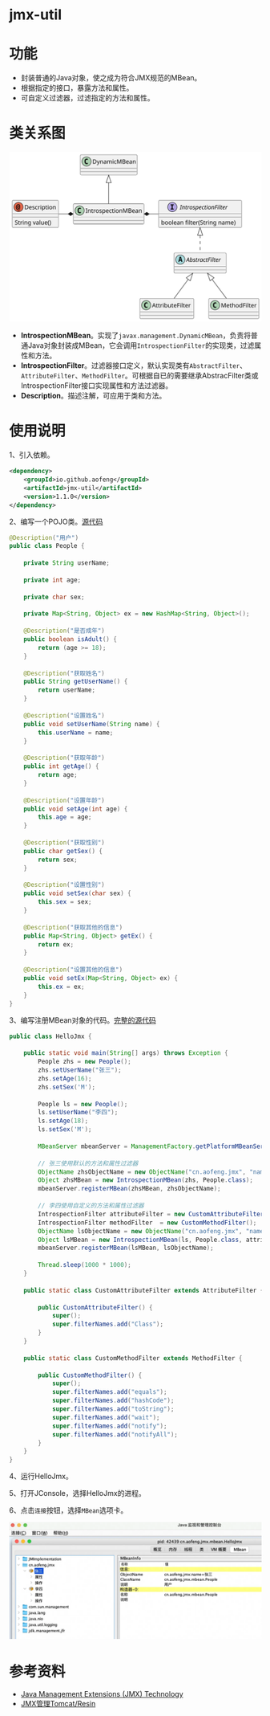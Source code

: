 # jmx-util

# 功能

* 封装普通的Java对象，使之成为符合JMX规范的MBean。
* 根据指定的接口，暴露方法和属性。
* 可自定义过滤器，过滤指定的方法和属性。

# 类关系图

![类关系图](./doc/guide/images/jmx-util-class.svg)

* **IntrospectionMBean**。实现了`javax.management.DynamicMBean`，负责将普通Java对象封装成MBean，它会调用`IntrospectionFilter`的实现类，过滤属性和方法。
* **IntrospectionFilter**。过滤器接口定义，默认实现类有`AbstractFilter`、`AttributeFilter`、`MethodFilter`。可根据自已的需要继承AbstracFilter类或IntrospectionFilter接口实现属性和方法过滤器。
* **Description**。描述注解，可应用于类和方法。

# 使用说明

1、引入依赖。

```xml
<dependency>
    <groupId>io.github.aofeng</groupId>
    <artifactId>jmx-util</artifactId>
    <version>1.1.0</version>
</dependency>
```

2、编写一个POJO类。[源代码](https://github.com/aofeng/jmx-util/blob/master/example/cn/aofeng/jmx/mbean/People.java)

```java
@Description("用户")
public class People {

    private String userName;
    
    private int age;
    
    private char sex;
    
    private Map<String, Object> ex = new HashMap<String, Object>();

    @Description("是否成年")
    public boolean isAdult() {
        return (age >= 18);
    }
    
    @Description("获取姓名")
    public String getUserName() {
        return userName;
    }

    @Description("设置姓名")
    public void setUserName(String name) {
        this.userName = name;
    }

    @Description("获取年龄")
    public int getAge() {
        return age;
    }

    @Description("设置年龄")
    public void setAge(int age) {
        this.age = age;
    }

    @Description("获取性别")
    public char getSex() {
        return sex;
    }

    @Description("设置性别")
    public void setSex(char sex) {
        this.sex = sex;
    }

    @Description("获取其他的信息")
    public Map<String, Object> getEx() {
        return ex;
    }

    @Description("设置其他的信息")
    public void setEx(Map<String, Object> ex) {
        this.ex = ex;
    }
}
```

3、编写注册MBean对象的代码。[完整的源代码](https://github.com/aofeng/jmx-util/blob/master/example/cn/aofeng/jmx/mbean/HelloJmx.java)

```Java
public class HelloJmx {

    public static void main(String[] args) throws Exception {
        People zhs = new People();
        zhs.setUserName("张三");
        zhs.setAge(16);
        zhs.setSex('M');

        People ls = new People();
        ls.setUserName("李四");
        ls.setAge(18);
        ls.setSex('M');

        MBeanServer mbeanServer = ManagementFactory.getPlatformMBeanServer();

        // 张三使用默认的方法和属性过滤器
        ObjectName zhsObjectName = new ObjectName("cn.aofeng.jmx", "name", "张三");
        Object zhsMBean = new IntrospectionMBean(zhs, People.class);
        mbeanServer.registerMBean(zhsMBean, zhsObjectName);

        // 李四使用自定义的方法和属性过滤器
        IntrospectionFilter attributeFilter = new CustomAttributeFilter();
        IntrospectionFilter methodFilter  = new CustomMethodFilter();
        ObjectName lsObjectName = new ObjectName("cn.aofeng.jmx", "name", "李四");
        Object lsMBean = new IntrospectionMBean(ls, People.class, attributeFilter, methodFilter);
        mbeanServer.registerMBean(lsMBean, lsObjectName);

        Thread.sleep(1000 * 1000);
    }

    public static class CustomAttributeFilter extends AttributeFilter {

        public CustomAttributeFilter() {
            super();
            super.filterNames.add("Class");
        }
    }

    public static class CustomMethodFilter extends MethodFilter {

        public CustomMethodFilter() {
            super();
            super.filterNames.add("equals");
            super.filterNames.add("hashCode");
            super.filterNames.add("toString");
            super.filterNames.add("wait");
            super.filterNames.add("notify");
            super.filterNames.add("notifyAll");
        }
    }
}
```

4、运行HelloJmx。

5、打开JConsole，选择HelloJmx的进程。

6、点击`连接`按钮，选择`MBean`选项卡。

![JMX-MBean信息显示界](./doc/guide/images/jconsole.webp)

# 参考资料

* [Java Management Extensions (JMX) Technology](http://www.oracle.com/technetwork/java/javase/tech/javamanagement-140525.html)
* [JMX管理Tomcat/Resin](http://aofengblog.blog.163.com/blog/static/6317021200871711013857/)
